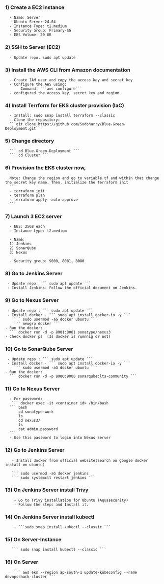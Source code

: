 ### 1) Create a EC2 instance
      - Name: Server
      - Ubuntu Server 24.04
      - Instance Type: t2.medium
      - Security Group: Primary-SG
      - EBS Volume: 20 GB
      
### 2) SSH to Server (EC2)
      - Update repo: sudo apt update

### 3) Install the AWS CLI from Amazon documentation  
      - Create IAM user and copy the access key and secret key
      - Configure the AWS using: 
           Command: ```aws configure```
      - configured the access key, secret key and region

### 4) Install Terrform for EKS cluster provision (IaC)
      - Install: sudo snap install terraform --classic
      - Clone the repository: 
      ```git clone https://github.com/Sudoharry/Blue-Green-Deployment.git```

### 5) Change directory
      ``` cd Blue-Green-Deployment ```
      ``` cd Cluster ```

### 6) Provision the EKS cluster now,
      Note: Change the region and go to variable.tf and within that change the secret key name. Then, initialize the terraform init
      ```
      - terraform init
      - terraform plan
      - terraform apply -auto-approve
      ```
### 7) Launch 3 EC2 server

      - EBS: 25GB each
      - Instance type: t2.medium

      - Name:
      1) Jenkins
      2) SonarQube
      3) Nexus

      - Security group: 9000, 8081, 8080
      
### 8) Go to Jenkins Server

     - Update repo: ``` sudo apt update ```
     - Install Jenkins- Follow the official document on Jenkins.
     
### 9) Go to Nexus Server

     - Update repo : ``` sudo apt update ```
     - Install docker - ``` sudo apt install docker-io -y ```
        ``` sudo usermod -aG docker ubuntu ```
        ``` newgrp docker ```
    - Run the docker: 
      ``` docker run -d -p 8081:8081 sonatype/nexus3
    - Check docker ps  (Is docker is runnnig or not)  

### 10) Go to SonarQube Server

     - Update repo : ``` sudo apt update ```
     - Install docker - ``` sudo apt install docker-io -y ```
        ``` sudo usermod -aG docker ubuntu ```
    - Run the docker: 
      ``` docker run -d -p 9000:9000 sonarqube:lts-community ```

### 11) Go to Nexus Server
      
      - For password:
       ``` docker exec -it <container id> /bin/bash
      ``` bash
          cd sonatype-work
          ls
          cd nexus3/
          ls
          cat admin.password
      ``` 
      - Use this password to login into Nexus server

 ### 12) Go to Jenkins Server

       - Install docker from official website(search on google docker install on ubuntu)

       ``` sudo usermod -aG docker jenkins
       ``` sudo systemctl restart jenkins ```
       
### 13) On Jenkins Server install Trivy

        - Go to Trivy installation for Ubuntu (Aquasecurity)
        - Follow the steps and Install it.

### 14) On Jenkins Server install kubectl
        
        - ```sudo snap install kubectl --classic ```

### 15) On Server-Instance

       ``` sudo snap install kubectl --classic ```
       
### 16) On Server

        ``` aws eks --region ap-south-1 update-kubeconfig --name devopsshack-cluster ```
        
     

     
      
